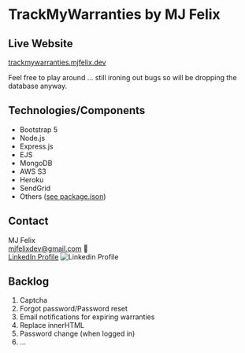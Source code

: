 # TrackMyWarranties by MJ Felix

## Live Website

[trackmywarranties.mjfelix.dev](https://trackmywarranties.mjfelix.dev)

Feel free to play around ... still ironing out bugs so will be dropping the database anyway.

## Technologies/Components

 - Bootstrap 5
 - Node.js
 - Express.js
 - EJS
 - MongoDB
 - AWS S3
 - Heroku
 - SendGrid
 - Others ([see package.json](https://github.com/mj-felix/track-my-warranties/blob/main/package.json))
 
## Contact

MJ Felix<br>
mjfelixdev@gmail.com :email:<br>
[LinkedIn Profile](https://www.linkedin.com/in/mjfelix/) ![Linkedin Profile](https://i.stack.imgur.com/gVE0j.png)

## Backlog

 1. Captcha
 2. Forgot password/Password reset
 3. Email notifications for expiring warranties
 4. Replace innerHTML
 5. Password change (when logged in)
 6. ...